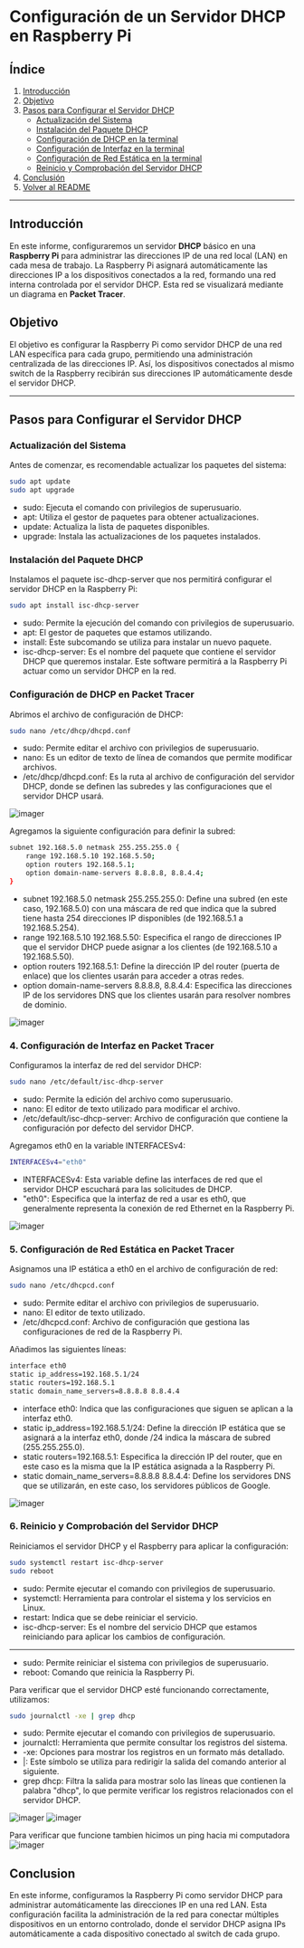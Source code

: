 # Configuración de un Servidor DHCP en Raspberry Pi

## Índice
1. [Introducción](#introducción)
2. [Objetivo](#objetivo)
3. [Pasos para Configurar el Servidor DHCP](#pasos-para-configurar-el-servidor-dhcp)
    - [ Actualización del Sistema](#actualización-del-sistema)
    - [ Instalación del Paquete DHCP](#instalación-del-paquete-dhcp)
    - [ Configuración de DHCP en la terminal](#configuración-de-dhcp-en-la-terminal)
    - [ Configuración de Interfaz en la terminal](#configuración-de-interfaz-en-la-terminal)
    - [ Configuración de Red Estática en la terminal](#configuración-de-red-estática-en-la-terminal)
    - [ Reinicio y Comprobación del Servidor DHCP](#reinicio-y-comprobación-del-servidor-dhcp)
4. [Conclusión](#conclusión)
5. [Volver al README](https://github.com/SyT-2024/tp-raspberry-grupo-5/blob/main/README.md)

---

## Introducción
En este informe, configuraremos un servidor **DHCP** básico en una **Raspberry Pi** para administrar las direcciones IP de una red local (LAN) en cada mesa de trabajo. La Raspberry Pi asignará automáticamente las direcciones IP a los dispositivos conectados a la red, formando una red interna controlada por el servidor DHCP. Esta red se visualizará mediante un diagrama en **Packet Tracer**.

## Objetivo
El objetivo es configurar la Raspberry Pi como servidor DHCP de una red LAN específica para cada grupo, permitiendo una administración centralizada de las direcciones IP. Así, los dispositivos conectados al mismo switch de la Raspberry recibirán sus direcciones IP automáticamente desde el servidor DHCP.

---

## Pasos para Configurar el Servidor DHCP

### Actualización del Sistema
Antes de comenzar, es recomendable actualizar los paquetes del sistema:
```bash
sudo apt update
sudo apt upgrade
```
- sudo: Ejecuta el comando con privilegios de superusuario.
- apt: Utiliza el gestor de paquetes para obtener actualizaciones.
- update: Actualiza la lista de paquetes disponibles.
- upgrade: Instala las actualizaciones de los paquetes instalados.

### Instalación del Paquete DHCP
Instalamos el paquete isc-dhcp-server que nos permitirá configurar el servidor DHCP en la Raspberry Pi:
```bash
sudo apt install isc-dhcp-server
```
- sudo: Permite la ejecución del comando con privilegios de superusuario.
- apt: El gestor de paquetes que estamos utilizando.
- install: Este subcomando se utiliza para instalar un nuevo paquete.
- isc-dhcp-server: Es el nombre del paquete que contiene el servidor DHCP que queremos instalar. Este software permitirá a la Raspberry Pi actuar como un servidor DHCP en la red.

### Configuración de DHCP en Packet Tracer
Abrimos el archivo de configuración de DHCP:
```bash
sudo nano /etc/dhcp/dhcpd.conf
```
- sudo: Permite editar el archivo con privilegios de superusuario.
- nano: Es un editor de texto de línea de comandos que permite modificar archivos.
- /etc/dhcp/dhcpd.conf: Es la ruta al archivo de configuración del servidor DHCP, donde se definen las subredes y las configuraciones que el servidor DHCP usará.

![imager](/imagenes/Sudo_nano.jpeg)

Agregamos la siguiente configuración para definir la subred:

```bash
subnet 192.168.5.0 netmask 255.255.255.0 {
    range 192.168.5.10 192.168.5.50;
    option routers 192.168.5.1;
    option domain-name-servers 8.8.8.8, 8.8.4.4;
}
```
- subnet 192.168.5.0 netmask 255.255.255.0: Define una subred (en este caso, 192.168.5.0) con una máscara de red que indica que la subred tiene hasta 254 direcciones IP disponibles (de 192.168.5.1 a 192.168.5.254).
- range 192.168.5.10 192.168.5.50: Especifica el rango de direcciones IP que el servidor DHCP puede asignar a los clientes (de 192.168.5.10 a 192.168.5.50).
- option routers 192.168.5.1: Define la dirección IP del router (puerta de enlace) que los clientes usarán para acceder a otras redes.
- option domain-name-servers 8.8.8.8, 8.8.4.4: Especifica las direcciones IP de los servidores DNS que los clientes usarán para resolver nombres de dominio.

![imager](/imagenes/esquema_corregido)

### 4. Configuración de Interfaz en Packet Tracer
Configuramos la interfaz de red del servidor DHCP:

```bash
sudo nano /etc/default/isc-dhcp-server
```
- sudo: Permite la edición del archivo como superusuario.
- nano: El editor de texto utilizado para modificar el archivo.
- /etc/default/isc-dhcp-server: Archivo de configuración que contiene la configuración por defecto del servidor DHCP.

Agregamos eth0 en la variable INTERFACESv4:

```bash
INTERFACESv4="eth0"
```
- INTERFACESv4: Esta variable define las interfaces de red que el servidor DHCP escuchará para las solicitudes de DHCP.
- "eth0": Especifica que la interfaz de red a usar es eth0, que generalmente representa la conexión de red Ethernet en la Raspberry Pi.

![imager](/imagenes/ConfigInterfazDHCP.jpeg)

### 5. Configuración de Red Estática en Packet Tracer
Asignamos una IP estática a eth0 en el archivo de configuración de red:

```bash
sudo nano /etc/dhcpcd.conf
```
- sudo: Permite editar el archivo con privilegios de superusuario.
- nano: El editor de texto utilizado.
- /etc/dhcpcd.conf: Archivo de configuración que gestiona las configuraciones de red de la Raspberry Pi.

Añadimos las siguientes líneas:

```bash
interface eth0
static ip_address=192.168.5.1/24
static routers=192.168.5.1
static domain_name_servers=8.8.8.8 8.8.4.4
```
- interface eth0: Indica que las configuraciones que siguen se aplican a la interfaz eth0.
- static ip_address=192.168.5.1/24: Define la dirección IP estática que se asignará a la interfaz eth0, donde /24 indica la máscara de subred (255.255.255.0).
- static routers=192.168.5.1: Especifica la dirección IP del router, que en este caso es la misma que la IP estática asignada a la Raspberry Pi.
- static domain_name_servers=8.8.8.8 8.8.4.4: Define los servidores DNS que se utilizarán, en este caso, los servidores públicos de Google.

![imager](/imagenes/ConfigRedEstaticaDHCP.jpeg)

### 6. Reinicio y Comprobación del Servidor DHCP
Reiniciamos el servidor DHCP y el Raspberry para aplicar la configuración:

```bash
sudo systemctl restart isc-dhcp-server
sudo reboot
```
- sudo: Permite ejecutar el comando con privilegios de superusuario.
- systemctl: Herramienta para controlar el sistema y los servicios en Linux.
- restart: Indica que se debe reiniciar el servicio.
- isc-dhcp-server: Es el nombre del servicio DHCP que estamos reiniciando para aplicar los cambios de configuración.
------
- sudo: Permite reiniciar el sistema con privilegios de superusuario.
- reboot: Comando que reinicia la Raspberry Pi.

Para verificar que el servidor DHCP esté funcionando correctamente, utilizamos:

```bash
sudo journalctl -xe | grep dhcp
```
- sudo: Permite ejecutar el comando con privilegios de superusuario.
- journalctl: Herramienta que permite consultar los registros del sistema.
- -xe: Opciones para mostrar los registros en un formato más detallado.
- |: Este símbolo se utiliza para redirigir la salida del comando anterior al siguiente.
- grep dhcp: Filtra la salida para mostrar solo las líneas que contienen la palabra "dhcp", lo que permite verificar los registros relacionados con el servidor DHCP.

![imager](/imagenes/VerifDHCP.jpeg)
![imager](/imagenes/VerifConexionDHCP.jpeg)

Para verificar que funcione tambien hicimos un ping hacia mi computadora
![imager](/imagenes/Ping.jpeg)

## Conclusion
En este informe, configuramos la Raspberry Pi como servidor DHCP para administrar automáticamente las direcciones IP en una red LAN. Esta configuración facilita la administración de la red para conectar múltiples dispositivos en un entorno controlado, donde el servidor DHCP asigna IPs automáticamente a cada dispositivo conectado al switch de cada grupo.
